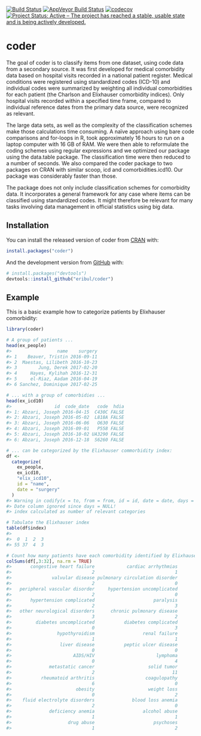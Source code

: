 
[![Build
Status](https://travis-ci.org/eribul/coder.svg?branch=master)](https://travis-ci.org/eribul/coder)
[![AppVeyor Build
Status](https://ci.appveyor.com/api/projects/status/github/eribul/coder?branch=master&svg=true)](https://ci.appveyor.com/project/eribul/coder)
[![codecov](https://codecov.io/gh/eribul/coder/branch/master/graph/badge.svg)](https://codecov.io/gh/eribul/coder)
[![Project Status: Active – The project has reached a stable, usable
state and is being actively
developed.](https://www.repostatus.org/badges/latest/active.svg)](https://www.repostatus.org/#active)

<!-- README.md is generated from README.Rmd. Please edit that file -->

# coder

The goal of coder is to classify items from one dataset, using code data
from a secondary source. It was first developed for medical comorbidity
data based on hospital visits recorded in a national patient register.
Medical conditions were registered using standardized codes (ICD-10) and
individual codes were summarized by weighting all individual
comorbidities for each patient (the Charlson and Elixhauser comorbidity
indices). Only hospital visits recorded within a specified time frame,
compared to individual reference dates from the primary data source,
were recognized as relevant.

The large data sets, as well as the complexity of the classification
schemes make those calculations time consuming. A naïve approach using
bare code comparisons and for-loops in R, took approximately 16 hours to
run on a laptop computer with 16 GB of RAM. We were then able to
reformulate the coding schemes using regular expressions and we
optimized our package using the data.table package. The classification
time were then reduced to a number of seconds. We also compared the
coder package to two packages on CRAN with similar scoop, icd and
comorbidities.icd10. Our package was considerably faster than those.

The package does not only include classification schemes for comorbidity
data. It incorporates a general framework for any case where items can
be classified using standardized codes. It might therefore be relevant
for many tasks involving data management in official statistics using
big data.

## Installation

You can install the released version of coder from
[CRAN](https://CRAN.R-project.org) with:

``` r
install.packages("coder")
```

And the development version from [GitHub](https://github.com/) with:

``` r
# install.packages("devtools")
devtools::install_github("eribul/coder")
```

## Example

This is a basic example how to categorize patients by Elixhauser
comorbidity:

``` r
library(coder)

# A group of patients ...
head(ex_people)
#>                 name    surgery
#> 1    Beaver, Tristin 2016-09-11
#> 2  Maestas, Lilibeth 2016-10-23
#> 3        Jung, Derek 2017-02-20
#> 4     Hayes, Kylihah 2016-12-31
#> 5     el-Riaz, Aadam 2016-04-19
#> 6 Sanchez, Dominique 2017-02-25

# ... with a group of comorbidies ...
head(ex_icd10)
#>                id  code_date   code  hdia
#> 1: Abzari, Joseph 2016-04-15  C430C FALSE
#> 2: Abzari, Joseph 2016-05-02  L818A FALSE
#> 3: Abzari, Joseph 2016-06-06   O630 FALSE
#> 4: Abzari, Joseph 2016-09-01   P558 FALSE
#> 5: Abzari, Joseph 2016-10-02 UA3290 FALSE
#> 6: Abzari, Joseph 2016-12-18  S6260 FALSE

# ... can be categorized by the Elixhauser commorbidity index:
df <- 
  categorize(
    ex_people, 
    ex_icd10, 
    "elix_icd10", 
    id = "name", 
    date = "surgery"
  )
#> Warning in codify(x = to, from = from, id = id, date = date, days = days):
#> Date column ignored since days = NULL!
#> index calculated as number of relevant categories

# Tabulate the Elixhauser index
table(df$index)
#> 
#>  0  1  2  3 
#> 55 37  4  3

# Count how many patients have each comorbidity identified by Elixhauser
colSums(df[,3:32], na.rm = TRUE)
#>       congestive heart failure            cardiac arrhythmias 
#>                              2                              1 
#>               valvular disease pulmonary circulation disorder 
#>                              2                              0 
#>   peripheral vascular disorder     hypertension uncomplicated 
#>                              2                              0 
#>       hypertension complicated                      paralysis 
#>                              2                              3 
#>   other neurological disorders      chronic pulmonary disease 
#>                              3                              2 
#>         diabetes uncomplicated           diabetes complicated 
#>                              0                              3 
#>                 hypothyroidism                  renal failure 
#>                              1                              1 
#>                  liver disease           peptic ulcer disease 
#>                              0                              0 
#>                       AIDS/HIV                       lymphoma 
#>                              0                              4 
#>              metastatic cancer                    solid tumor 
#>                              2                             11 
#>           rheumatoid arthritis                   coagulopathy 
#>                              6                              0 
#>                        obesity                    weight loss 
#>                              0                              2 
#>    fluid electrolyte disorders              blood loss anemia 
#>                              2                              0 
#>              deficiency anemia                  alcohol abuse 
#>                              1                              1 
#>                     drug abuse                      psychoses 
#>                              1                              2
```
